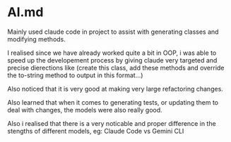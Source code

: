 # AI.md

Mainly used claude code in project to assist with generating classes and modifying methods.

I realised since we have already worked quite a bit in OOP, i was able to speed up the developement process by giving
claude very targeted and precise dierections like (create this class, add these methods <insert methods> and override the to-string method to output in this format...)

Also noticed that it is very good at making very large refactoring changes.

Also learned that when it comes to generating tests, or updating them to deal with changes, the models were also really good.

Also i realised that there is a very noticable and proper difference in the stengths of different models, eg: Claude Code vs Gemini CLI
